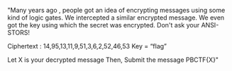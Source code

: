 "Many years ago , people got an idea of encrypting messages using some kind of logic gates. We intercepted a similar encrypted message. We even got the key using which the secret was encrypted. Don't ask your ANSI-STORS!

Ciphertext : 14,95,13,11,9,51,3,6,2,52,46,53
Key = “flag”

Let X is your decrypted message
Then, Submit the message PBCTF{X}"
